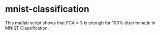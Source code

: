 # mnist-classification

This matlab script shows that PCA = 3 is enough for 100% discriminatin in MNIST Classification.
